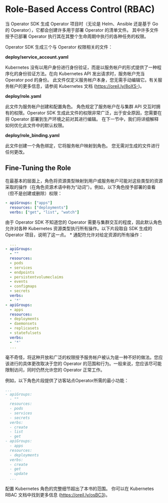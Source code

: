 # Role-Based Access Control (RBAC)

当 Operator SDK 生成 Operator 项目时（无论是 Helm、Ansible 还是基于 Go 的 Operator），它都会创建许多用于部署 Operator 的清单文件。
其中许多文件授予已部署 Operator 执行其在其整个生命周期中执行的各种任务的权限。

Operator SDK 生成三个与 Operator 权限相关的文件：

**deploy/service_account.yaml**

Kubernetes 没有以用户身份进行身份验证，而是以服务帐户的形式提供了一种程序化的身份验证方法。在向 Kubernetes API 发出请求时，服务帐户充当 Operator pod 的身份。
此文件仅定义服务帐户本身，您无需手动编辑它。有关服务帐户的更多信息，请参阅 Kubernetes 文档 (https://oreil.ly/8oXS-)。

**deploy/role.yaml**

此文件为服务帐户创建和配置角色。 角色规定了服务帐户在与集群 API 交互时拥有的权限。Operator SDK 生成此文件的权限非常广泛，出于安全原因，您需要在将 Operator 部署到生产环境之前对其进行编辑。
在下一节中，我们将详细解释如何优化此文件中的默认权限。

**deploy/role_binding.yaml**

此文件创建一个角色绑定，它将服务帐户映射到角色。 您无需对生成的文件进行任何更改。


## Fine-Tuning the Role
在最基本的层面上，角色将资源类型映射到用户或服务帐户可能对这些类型的资源采取的操作（在角色资源术语中称为“动词”）。例如，以下角色授予部署的查看（但不是创建或删除）权限：
```yaml
- apiGroups: ["apps"]
  resources: ["deployments"]
  verbs: ["get", "list", "watch"]
```
由于 Operator SDK 不知道您的 Operator 需要与集群交互的程度，因此默认角色允许对各种 Kubernetes 资源类型执行所有操作。以下片段取自 SDK 生成的 Operator 项目，说明了这一点。 * 通配符允许对给定资源的所有操作：

```yaml
  ...
- apiGroups:
  - ""
  resources:
  - pods
  - services
  - endpoints
  - persistentvolumeclaims
  - events
  - configmaps
  - secrets
  verbs:
  - '*'
- apiGroups:
  - apps
  resources:
  - deployments
  - daemonsets
  - replicasets
  - statefulsets
  verbs:
  - '*'
  ...
```

毫不奇怪，将这种开放和广泛的权限授予服务帐户被认为是一种不好的做法。您应该进行的具体更改取决于您的 Operator 的范围和行为。一般来说，您应该尽可能限制访问，同时仍然允许您的 Operator 正常工作。

例如，以下角色片段提供了访客站点Operator所需的最小功能：
```yaml
...
- apiGroups:
  - ""
  resources:
  - pods
  - services
  - secrets
  verbs:
  - create
  - list
  - get
- apiGroups:
  - apps
  resources:
  - deployments
  verbs:
  - create
  - get
  - update
  ...
```

配置 Kubernetes 角色的完整细节超出了本书的范围。 你可以在 Kubernetes RBAC 文档中找到更多信息 (https://oreil.ly/osBC3)。